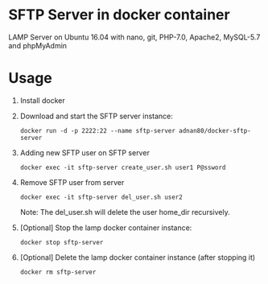 # SFTP Server in docker container
LAMP Server on Ubuntu 16.04 with nano, git, PHP-7.0, Apache2, MySQL-5.7 and phpMyAdmin

# Usage

1. Install docker

2. Download and start the SFTP server instance:
   
      `docker run -d -p 2222:22 --name sftp-server adnan80/docker-sftp-server`

3. Adding new SFTP user on SFTP server

      `docker exec -it sftp-server create_user.sh user1 P@ssword`

4. Remove SFTP user from server
   
      `docker exec -it sftp-server del_user.sh user2`
   
   Note: The del_user.sh will delete the user home_dir recursively. 

5. [Optional] Stop the lamp docker container instance:

      `docker stop sftp-server`

6. [Optional] Delete the lamp docker container instance (after stopping it)

      `docker rm sftp-server`
